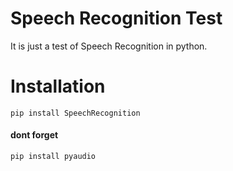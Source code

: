 # Speech Recognition Test

It is just a test of Speech Recognition in python.

# Installation 

`pip install SpeechRecognition`

#### dont forget 

`pip install pyaudio`

